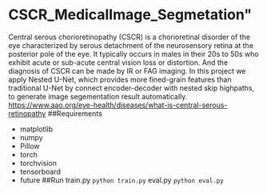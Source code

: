# CSCR_MedicalImage_Segmetation" 
Central serous chorioretinopathy (CSCR) is a chorioretinal disorder of the eye characterized by serous detachment of the neurosensory retina at the posterior pole of the eye. It typically occurs in males in their 20s to 50s who exhibit acute or sub-acute central vision loss or distortion. And the diagnosis of CSCR can be made by IR or FAG imaging. In this project we apply Nested U-Net, which provides more fined-grain features than traditional U-Net by connect encoder-decoder with nested skip highpaths, to generate image segementation result automatically. 
https://www.aao.org/eye-health/diseases/what-is-central-serous-retinopathy
##Requirements
* matplotlib
* numpy
* Pillow
* torch
* torchvision
* tensorboard
* future
##Run
train.py
`python train.py`
eval.py
`python eval.py`
